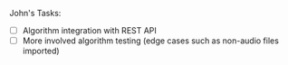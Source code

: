John's Tasks:

- [ ] Algorithm integration with REST API
- [ ] More involved algorithm testing (edge cases such as non-audio files imported)
